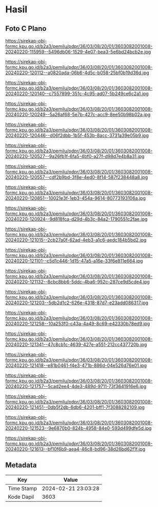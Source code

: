 # Hasil

## Foto C Plano

https://sirekap-obj-formc.kpu.go.id/b2a3/pemilu/pdpr/36/03/08/20/01/3603082001008-20240220-115959--5496db06-1529-4e07-bea3-5e6bd24bcb2e.jpg

https://sirekap-obj-formc.kpu.go.id/b2a3/pemilu/pdpr/36/03/08/20/01/3603082001008-20240220-120112--a0820ada-06b6-4d5c-b058-25bf0b19d36d.jpg

https://sirekap-obj-formc.kpu.go.id/b2a3/pemilu/pdpr/36/03/08/20/01/3603082001008-20240220-120140--c7557899-351c-4c95-ad07-5b249ce6c2a1.jpg

https://sirekap-obj-formc.kpu.go.id/b2a3/pemilu/pdpr/36/03/08/20/01/3603082001008-20240220-120249--5a26af68-5e7b-427c-acc9-8ee50b98b02a.jpg

https://sirekap-obj-formc.kpu.go.id/b2a3/pemilu/pdpr/36/03/08/20/01/3603082001008-20240220-120446--d06f2dbb-1b5f-453b-8acc-3731a39e05b9.jpg

https://sirekap-obj-formc.kpu.go.id/b2a3/pemilu/pdpr/36/03/08/20/01/3603082001008-20240220-120527--9a26fb1f-6fa5-4bf0-a27f-d98d7e4b8a31.jpg

https://sirekap-obj-formc.kpu.go.id/b2a3/pemilu/pdpr/36/03/08/20/01/3603082001008-20240220-120557--cdf2b9bd-3f8e-4ed0-8f14-587f238448a8.jpg

https://sirekap-obj-formc.kpu.go.id/b2a3/pemilu/pdpr/36/03/08/20/01/3603082001008-20240220-120851--10021e3f-1eb3-454a-9614-80773193106a.jpg

https://sirekap-obj-formc.kpu.go.id/b2a3/pemilu/pdpr/36/03/08/20/01/3603082001008-20240220-120924--9d818fca-d29d-4b3c-84a2-1790551c2fae.jpg

https://sirekap-obj-formc.kpu.go.id/b2a3/pemilu/pdpr/36/03/08/20/01/3603082001008-20240220-121015--2cb27a0f-62ad-4eb3-a1c6-aedc184b5bd2.jpg

https://sirekap-obj-formc.kpu.go.id/b2a3/pemilu/pdpr/36/03/08/20/01/3603082001008-20240220-121101--c5d1c446-1d15-47a5-a16e-33f6e811e664.jpg

https://sirekap-obj-formc.kpu.go.id/b2a3/pemilu/pdpr/36/03/08/20/01/3603082001008-20240220-121132--8cbc8bb6-5ddc-4ba6-952c-287ce9d5cde4.jpg

https://sirekap-obj-formc.kpu.go.id/b2a3/pemilu/pdpr/36/03/08/20/01/3603082001008-20240220-121203--5db2d1c2-626e-4318-87d7-e23add086317.jpg

https://sirekap-obj-formc.kpu.go.id/b2a3/pemilu/pdpr/36/03/08/20/01/3603082001008-20240220-121258--10a253f0-c43a-4a49-8c69-e42330b78ed9.jpg

https://sirekap-obj-formc.kpu.go.id/b2a3/pemilu/pdpr/36/03/08/20/01/3603082001008-20240220-121341--47c8cb1c-4639-427e-a551-212cc437720b.jpg

https://sirekap-obj-formc.kpu.go.id/b2a3/pemilu/pdpr/36/03/08/20/01/3603082001008-20240220-121418--e81b0461-f4e3-471b-886d-04e526d76e01.jpg

https://sirekap-obj-formc.kpu.go.id/b2a3/pemilu/pdpr/36/03/08/20/01/3603082001008-20240220-121757--5cad2ee4-4de3-489d-9711-73f3641916e6.jpg

https://sirekap-obj-formc.kpu.go.id/b2a3/pemilu/pdpr/36/03/08/20/01/3603082001008-20240220-121451--0db5f2db-6db6-4201-bff1-7f3088282109.jpg

https://sirekap-obj-formc.kpu.go.id/b2a3/pemilu/pdpr/36/03/08/20/01/3603082001008-20240220-121523--9e6870b0-824b-4958-84e0-593d499dfe5d.jpg

https://sirekap-obj-formc.kpu.go.id/b2a3/pemilu/pdpr/36/03/08/20/01/3603082001008-20240220-121613--bf10f6b9-aea4-46c8-bd96-38d26bd62f1f.jpg


## Metadata

| Key        | Value               |
| ---------- | ------------------- |
| Time Stamp | 2024-02-21 23:03:28 |
| Kode Dapil | 3603                |



